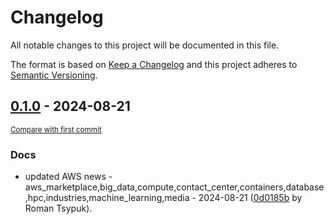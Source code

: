 # Changelog

All notable changes to this project will be documented in this file.

The format is based on [Keep a Changelog](http://keepachangelog.com/en/1.0.0/)
and this project adheres to [Semantic Versioning](http://semver.org/spec/v2.0.0.html).

<!-- insertion marker -->
## [0.1.0](https://github.com/tsypuk/aws-news/releases/tag/ver-2024-08-210.1.0) - 2024-08-21

<small>[Compare with first commit](https://github.com/tsypuk/aws-news/compare/5c3372f62d0249ddadc9380347bc6c6b18c01b35...ver-2024-08-21)</small>

### Docs

- updated AWS news - aws_marketplace,big_data,compute,contact_center,containers,database,hpc,industries,machine_learning,media - 2024-08-21 ([0d0185b](https://github.com/tsypuk/aws-news/commit/0d0185b39be0bfc012a368dd9a11828c40e4669e) by Roman Tsypuk).

